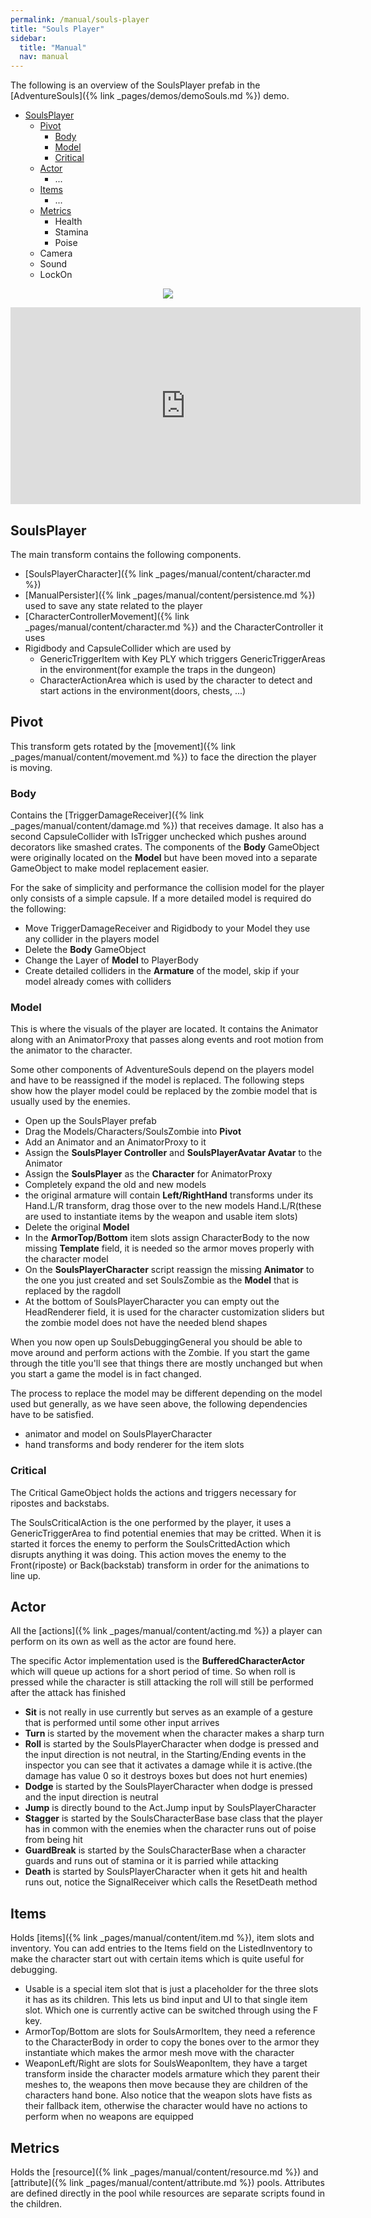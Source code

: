 ```yaml
---
permalink: /manual/souls-player
title: "Souls Player"
sidebar:
  title: "Manual"
  nav: manual
---
```


The following is an overview of the SoulsPlayer prefab in the [AdventureSouls]({% link _pages/demos/demoSouls.md %}) demo.

- [SoulsPlayer](#soulsplayer)
  - [Pivot](#pivot)
    - [Body](#body)
    - [Model](#model)
    - [Critical](#critical)
  - [Actor](#actor)
    - ...
  - [Items](#items)
    - ...
  - [Metrics](#metrics)
    - Health
    - Stamina
    - Poise
  - Camera
  - Sound
  - LockOn

<p align="center">
  <img src="/assets/images/souls/soulsPlayer.png" />
</p>

<iframe width="560" height="315" src="https://www.youtube-nocookie.com/embed/Ozp06rPjKhc?si=smAlvU1DngYQNc_0" title="YouTube video player" frameborder="0" allow="accelerometer; autoplay; clipboard-write; encrypted-media; gyroscope; picture-in-picture; web-share" referrerpolicy="strict-origin-when-cross-origin" allowfullscreen></iframe>

## SoulsPlayer

The main transform contains the following components.

- [SoulsPlayerCharacter]({% link _pages/manual/content/character.md %})
- [ManualPersister]({% link _pages/manual/content/persistence.md %}) used to save any state related to the player
- [CharacterControllerMovement]({% link _pages/manual/content/character.md %}) and the CharacterController it uses
- Rigidbody and CapsuleCollider which are used by
  - GenericTriggerItem with Key PLY which triggers GenericTriggerAreas in the environment(for example the traps in the dungeon)
  - CharacterActionArea which is used by the character to detect and start actions in the environment(doors, chests, ...)

## Pivot

This transform gets rotated by the [movement]({% link _pages/manual/content/movement.md %}) to face the direction the player is moving. 

### Body

Contains the [TriggerDamageReceiver]({% link _pages/manual/content/damage.md %}) that receives damage. It also has a second CapsuleCollider with IsTrigger unchecked which pushes around decorators like smashed crates. The components of the __Body__ GameObject were originally located on the __Model__ but have been moved into a separate GameObject to make model replacement easier.

For the sake of simplicity and performance the collision model for the player only consists of a simple capsule. If a more detailed model is required do the following:

- Move TriggerDamageReceiver and Rigidbody to your Model they use any collider in the players model
- Delete the __Body__ GameObject 
- Change the Layer of __Model__ to PlayerBody
- Create detailed colliders in the __Armature__ of the model, skip if your model already comes with colliders

### Model

This is where the visuals of the player are located. It contains the Animator along with an AnimatorProxy that passes along events and root motion from the animator to the character.

Some other components of AdventureSouls depend on the players model and have to be reassigned if the model is replaced. The following steps show how the player model could be replaced by the zombie model that is usually used by the enemies.

- Open up the SoulsPlayer prefab
- Drag the Models/Characters/SoulsZombie into __Pivot__
- Add an Animator and an AnimatorProxy to it
- Assign the __SoulsPlayer Controller__ and __SoulsPlayerAvatar Avatar__ to the Animator
- Assign the __SoulsPlayer__ as the __Character__ for AnimatorProxy 
- Completely expand the old and new models
- the original armature will contain __Left/RightHand__ transforms under its Hand.L/R transform, drag those over to the new models Hand.L/R(these are used to instantiate items by the weapon and usable item slots)
- Delete the original __Model__
- In the __ArmorTop/Bottom__ item slots assign CharacterBody to the now missing __Template__ field, it is needed so the armor moves properly with the character model
- On the __SoulsPlayerCharacter__ script reassign the missing __Animator__ to the one you just created and set SoulsZombie as the __Model__ that is replaced by the ragdoll
- At the bottom of SoulsPlayerCharacter you can empty out the HeadRenderer field, it is used for the character customization sliders but the zombie model does not have the needed blend shapes

When you now open up SoulsDebuggingGeneral you should be able to move around and perform actions with the Zombie. If you start the game through the title you'll see that things there are mostly unchanged but when you start a game the model is in fact changed.

The process to replace the model may be different depending on the model used but generally, as we have seen above, the following dependencies have to be satisfied.

- animator and model on SoulsPlayerCharacter
- hand transforms and body renderer for the item slots

### Critical

The Critical GameObject holds the actions and triggers necessary for ripostes and backstabs.

The SoulsCriticalAction is the one performed by the player, it uses a GenericTriggerArea to find potential enemies that may be critted. When it is started it forces the enemy to perform the SoulsCrittedAction which disrupts anything it was doing. This action moves the enemy to the Front(riposte) or Back(backstab) transform in order for the animations to line up.

## Actor

All the [actions]({% link _pages/manual/content/acting.md %}) a player can perform on its own as well as the actor are found here.

The specific Actor implementation used is the __BufferedCharacterActor__ which will queue up actions for a short period of time. So when roll is pressed while the character is still attacking the roll will still be performed after the attack has finished

- __Sit__ is not really in use currently but serves as an example of a gesture that is performed until some other input arrives
- __Turn__ is started by the movement when the character makes a sharp turn
- __Roll__ is started by the SoulsPlayerCharacter when dodge is pressed and the input direction is not neutral, in the Starting/Ending events in the inspector you can see that it activates a damage while it is active.(the damage has value 0 so it destroys boxes but does not hurt enemies)
- __Dodge__ is started by the SoulsPlayerCharacter when dodge is pressed and the input direction is neutral
- __Jump__ is directly bound to the Act.Jump input by SoulsPlayerCharacter
- __Stagger__ is started by the SoulsCharacterBase base class that the player has in common with the enemies when the character runs out of poise from being hit
- __GuardBreak__ is started by the SoulsCharacterBase when a character guards and runs out of stamina or it is parried while attacking
- __Death__ is started by SoulsPlayerCharacter when it gets hit and health runs out, notice the SignalReceiver which calls the ResetDeath method

## Items

Holds [items]({% link _pages/manual/content/item.md %}), item slots and inventory. You can add entries to the Items field on the ListedInventory to make the character start out with certain items which is quite useful for debugging.

- Usable is a special item slot that is just a placeholder for the three slots it has as its children. This lets us bind input and UI to that single item slot. Which one is currently active can be switched through using the F key. 
- ArmorTop/Bottom are slots for SoulsArmorItem, they need a reference to the CharacterBody in order to copy the bones over to the armor they instantiate which makes the armor mesh move with the character
- WeaponLeft/Right are slots for SoulsWeaponItem, they have a target transform inside the character models armature which they parent their meshes to, the weapons then move because they are children of the characters hand bone. Also notice that the weapon slots have fists as their fallback item, otherwise the character would have no actions to perform when no weapons are equipped

## Metrics

Holds the [resource]({% link _pages/manual/content/resource.md %}) and [attribute]({% link _pages/manual/content/attribute.md %}) pools. Attributes are defined directly in the pool while resources are separate scripts found in the children.
